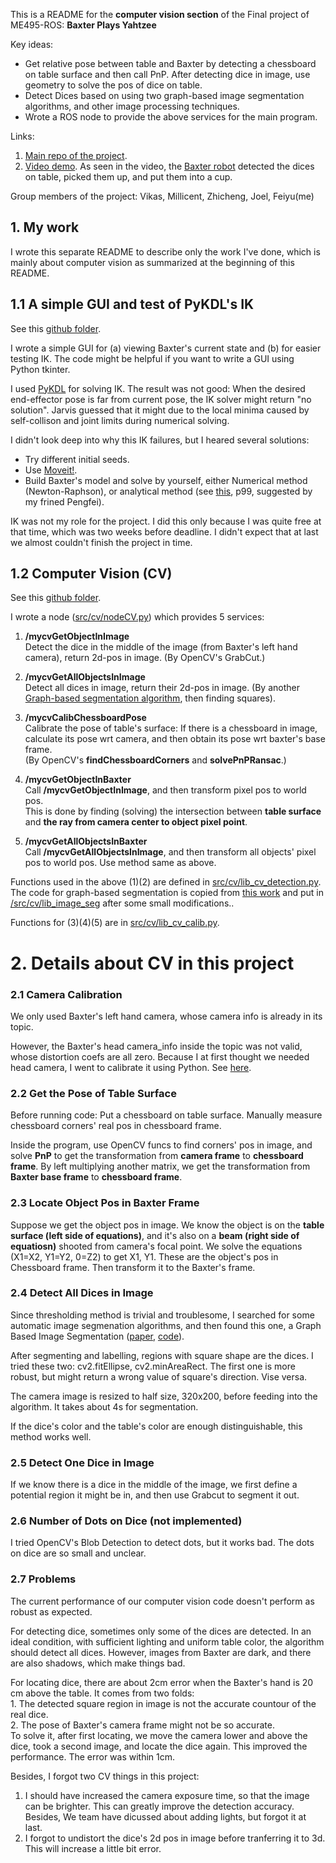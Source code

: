

This is a README for the **computer vision section** of the Final project of ME495-ROS: **Baxter Plays Yahtzee**  

Key ideas:
* Get relative pose between table and Baxter by detecting a chessboard on table surface and then call PnP. After detecting dice in image, use geometry to solve the pos of dice on table.
* Detect Dices based on using two graph-based image segmentation algorithms, and other image processing techniques.
* Wrote a ROS node to provide the above services for the main program.


Links:   
1. [Main repo of the project](https://github.com/mschlafly/baxterplaysyahtzee).   
2. [Video demo](https://www.youtube.com/watch?v=vOceYSICtQc).
As seen in the video, the [Baxter robot](https://en.wikipedia.org/wiki/Baxter_(robot)) detected the dices on table, picked them up, and put them into a cup.

Group members of the project: Vikas, Millicent, Zhicheng, Joel, Feiyu(me)


## 1. My work

I wrote this separate README to describe only the work I've done, which is mainly about computer vision as summarized at the beginning of this README.  

## 1.1 A simple GUI and test of PyKDL's IK
See this [github folder](https://github.com/mschlafly/baxterplaysyahtzee/tree/master/src/BaxterGUI).

I wrote a simple GUI for (a) viewing Baxter's current state and (b) for easier testing IK. The code might be helpful if you want to write a GUI using Python tkinter.

I used [PyKDL](http://sdk.rethinkrobotics.com/wiki/Baxter_PyKDL) for solving IK. The result was not good: When the desired end-effector pose is far from current pose, the IK solver might return "no solution". Jarvis guessed that it might due to the local minima caused by self-collison and joint limits during numerical solving.  

I didn't look deep into why this IK failures, but I heared several solutions: 
* Try different initial seeds. 
* Use [Moveit!](https://moveit.ros.org/). 
* Build Baxter's model and solve by yourself, either Numerical method (Newton-Raphson), or analytical method (see [this](https://www.cds.caltech.edu/~murray/books/MLS/pdf/mls94-complete.pdf), p99, suggested by my frined Pengfei).

IK was not my role for the project. I did this only because I was quite free at that time, which was two weeks before deadline. I didn't expect that at last we almost couldn't finish the project in time.

## 1.2 Computer Vision (CV)
See this [github folder](https://github.com/mschlafly/baxterplaysyahtzee/tree/master/src/cv).

I wrote a node ([src/cv/nodeCV.py](https://github.com/mschlafly/baxterplaysyahtzee/blob/master/src/cv/nodeCV.py)) which provides 5 services:

1. **/mycvGetObjectInImage**  
Detect the dice in the middle of the image (from Baxter's left hand camera), return 2d-pos in image. (By OpenCV's GrabCut.)

2. **/mycvGetAllObjectsInImage**  
Detect all dices in image, return their 2d-pos in image. (By another [Graph-based segmentation algorithm](https://github.com/luisgabriel/image-segmentation), then finding squares). 

1. **/mycvCalibChessboardPose**  
Calibrate the pose of table's surface: If there is a chessboard in image, calculate its pose wrt camera, and then obtain its pose wrt baxter's base frame.  
(By OpenCV's **findChessboardCorners**  and **solvePnPRansac**.)

1. **/mycvGetObjectInBaxter**  
Call **/mycvGetObjectInImage**, and then transform pixel pos to world pos.  
This is done by finding (solving) the intersection between **table surface** and **the ray from camera center to object pixel point**.

5. **/mycvGetAllObjectsInBaxter**  
Call **/mycvGetAllObjectsInImage**, and then transform all objects' pixel pos to world pos. Use method same as above.

Functions used in the above (1)(2) are defined in [src/cv/lib_cv_detection.py](https://github.com/mschlafly/baxterplaysyahtzee/blob/master/src/cv/lib_cv_detection.py). The code for graph-based segmentation is copied from [this work](https://github.com/luisgabriel/image-segmentation) and put in [/src/cv/lib_image_seg](https://github.com/mschlafly/baxterplaysyahtzee/tree/master/src/cv/lib_image_seg/) after some small modifications..

Functions for (3)(4)(5) are in [src/cv/lib_cv_calib.py](https://github.com/mschlafly/baxterplaysyahtzee/blob/master/src/cv/lib_cv_calib.py).

# 2. Details about CV in this project

### 2.1 Camera Calibration

We only used Baxter's left hand camera, whose camera info is already in its topic. 

However, the Baxter's head camera_info inside the topic was not valid, whose distortion coefs are all zero. Because I at first thought we needed head camera, I went to calibrate it using Python. See [here](https://github.com/mschlafly/baxterplaysyahtzee/tree/master/src/cv/camera_calibration). 


### 2.2 Get the Pose of Table Surface

Before running code: Put a chessboard on table surface. Manually measure chessboard corners' real pos in chessboard frame. 

Inside the program, use OpenCV funcs to find corners' pos in image, and solve **PnP** to get the transformation from **camera frame** to **chessboard frame**. By left multiplying another matrix, we get the transformation from **Baxter base frame** to **chessboard frame**.

### 2.3 Locate Object Pos in Baxter Frame
Suppose we get the object pos in image. We know the object is on the **table surface (left side of equations)**, and it's also on a **beam (right side of equatiosn)** shooted from camera's focal point. We solve the equations (X1=X2, Y1=Y2, 0=Z2) to get X1, Y1. These are the object's pos in Chessboard frame. Then transform it to the Baxter's frame.

### 2.4 Detect All Dices in Image
Since thresholding method is trivial and troublesome, I searched for some automatic image segmenation algorithms, and then found this one, a Graph Based Image Segmentation ([paper](http://cs.brown.edu/people/pfelzens/segment/), [code](https://github.com/luisgabriel/image-segmentation)). 

After segmenting and labelling, regions with square shape are the dices. I tried these two: cv2.fitEllipse, cv2.minAreaRect. The first one is more robust, but might return a wrong value of square's direction. Vise versa.

The camera image is resized to half size, 320x200, before feeding into the algorithm. It takes about 4s for segmentation.

If the dice's color and the table's color are enough distinguishable, this method works well.


### 2.5 Detect One Dice in Image

If we know there is a dice in the middle of the image, we first define a potential region it might be in, and then use Grabcut to segment it out.

### 2.6 Number of Dots on Dice (not implemented)
I tried OpenCV's Blob Detection to detect dots, but it works bad. The dots on dice are so small and unclear.

### 2.7 Problems

The current performance of our computer vision code doesn't perform as robust as expected.

For detecting dice, sometimes only some of the dices are detected. In an ideal condition, with sufficient lighting and uniform table color, the algorithm should detect all dices. However, images from Baxter are dark, and there are also shadows, which make things bad.

For locating dice, there are about 2cm error when the Baxter's hand is 20 cm above the table. It comes from two folds:  
    1. The detected square region in image is not the accurate countour of the real dice.  
    2. The pose of Baxter's camera frame might not be so accurate.  
To solve it, after first locating, we move the camera lower and above the dice, took a second image, and locate the dice again. This improved the performance. The error was within 1cm.

Besides, I forgot two CV things in this project:  
1. I should have increased the camera exposure time, so that the image can be brighter. This can greatly improve the detection accuracy. Besides, We team have dicussed about adding lights, but forgot it at last. 
2. I forgot to undistort the dice's 2d pos in image before tranferring it to 3d. This will increase a little bit error.
